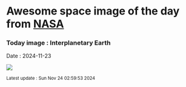 
# Awesome space image of the day from [NASA](https://api.nasa.gov/)

### Today image : Interplanetary Earth
Date : 2024-11-23

![](https://apod.nasa.gov/apod/image/2411/earth_cassinimessenger_1024c.jpg)

<small>Latest update : Sun Nov 24 02:59:53 2024</small>
        
